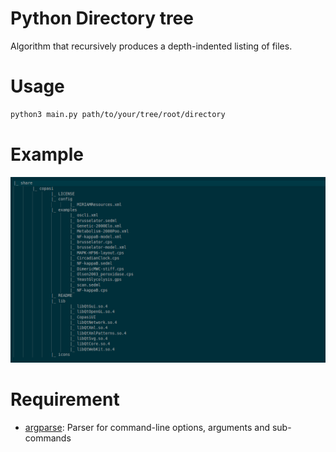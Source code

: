 # Python Directory tree

Algorithm that recursively produces a depth-indented listing of files.

# Usage

```bash
python3 main.py path/to/your/tree/root/directory
```

# Example

![First shell results example](img/example/example_tree1.png)


# Requirement

- [argparse](https://docs.python.org/3/library/argparse.html): Parser for command-line options, arguments and sub-commands
